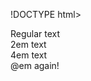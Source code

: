 
!DOCTYPE html>
<html>
<head>
<meta charset="utf-8">
<title>Setting Font Size</title>
<style>
.style{
	font-size: 120%;
}
</style>
</head>
<body>
<div>Regular text</div>
<div> 2em text
  <div>4em text
    <div>@em again!</div>
  </div>
</div>
</body>
</html>
